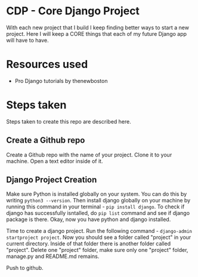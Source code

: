 # CDP - Core Django Project

With each new project that I build I keep finding better ways to start a new project. Here I will keep a CORE things that each of my future Django app will have to have.

# Resources used

- Pro Django tutorials by thenewboston

# Steps taken

Steps taken to create this repo are described here.

## Create a Github repo	

Create a Github repo with the name of your project. Clone it to your machine. Open a text editor inside of it.

## Django Project Creation

Make sure Python is installed globally on your system. You can do this by writing `python3 --version`. 
Then install django globally on your machine by running this command in your terminal - `pip install django`. To check if django has successfully isntalled, do `pip list` command and see if django package is there. Okay, now you have python and django installed.

Time to create a django project. Run the following command - `django-admin startproject project`. Now you should see a folder called "project" in your current directory. Inside of that folder there is another folder called "project". Delete one "project" folder, make sure only one "project" folder, manage.py and README.md remains.

Push to github.